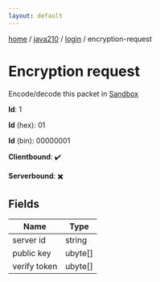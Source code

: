 ```yaml
---
layout: default
---
```


[home](/)  /  [java210](/protocol/java210)  /  [login](/protocol/java210/login)  /  encryption-request

# Encryption request

Encode/decode this packet in [Sandbox](../../../sandbox/java210#login.encryption_request)

**Id**: 1

**Id** (hex): 01

**Id** (bin): 00000001

**Clientbound**: ✔️

**Serverbound**: ✖️

## Fields

Name | Type
---|---
server id | string
public key | ubyte[]
verify token | ubyte[]

